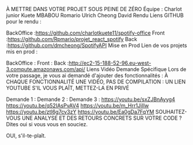 À METTRE DANS VOTRE PROJET SOUS PEINE DE ZÉRO
Équipe :
Charlot junior Kuete
MBABOU Romario Ulrich
Cheong David
Rendu
Liens GITHUB pour le rendu :

BackOffice :https://github.com/charlotkuete11/spotify-office
Front :https://github.com/Rpmario/projet_react_spotify
Back :https://github.com/dmcheong/SpotifyAPI
Mise en Prod
Lien de vos projets mis en prod :

BackOffice :
Front :
Back :http://ec2-15-188-52-96.eu-west-3.compute.amazonaws.com/api/
Liens Vidéo Demande Spécifique
Lors de votre passage, je vous ai demandé d'ajouter des fonctionnalités :
À CHAQUE FONCTIONNALITÉ UNE VIDÉO, PAS DE COMPILATION :
UN LIEN YOUTUBE S'IL VOUS PLAÎT, METTEZ-LA EN PRIVÉ

Demande 1 :
Demande 2 :
Demande 3 :
https://youtu.be/sxZJBnAyyg4
https://youtu.be/q52IAsPvAV4
https://youtu.be/m_Hrr1JiIIw
https://youtu.be/ztl6g7cv3zY
https://youtu.be/Ea0gDa7FqYM
SOUHAITEZ-VOUS UNE ANALYSE ET DES RETOURS CONCRETS SUR VOTRE CODE ?
Dites oui si vous vous en souciez.

OUI, s'il-te-plaît.